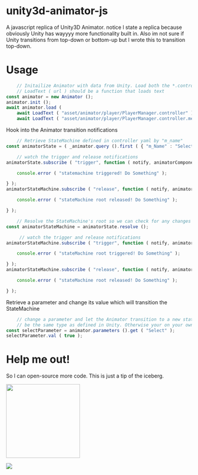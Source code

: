 # unity3d-animator-js
A javascript replica of Unity3D Animator. notice l state a replica because obviously Unity has wayyyy more functionality built in. Also im not sure if Unity transitions from top-down or bottom-up but l wrote this to transition top-down.

# Usage


```js
	// Initailize Animator with data from Unity. Load both the *.controller and *.controller.meta
	// LoadText ( url ) should be a function that loads text
const animator = new Animator ();
animator.init ();
await animator.load ( 
	await LoadText ( "asset/animator/player/PlayerManager.controller" ), 
	await LoadText ( "asset/animator/player/PlayerManager.controller.meta" ) );
```


Hook into the Animator transition notifications


```js
	// Retrieve StateMachine defined in controller yaml by "m_name"
const animatorState = ( _animator.query ().first ( { "m_Name" : "SelectState" } ) );

	// watch the trigger and release notifications
animatorState.subscribe ( "trigger", function ( notify, animatorComponent ) {

	console.error ( "statemachine triggered! Do Something" );

} );
animatorStateMachine.subscribe ( "release", function ( notify, animatorComponent ) {

	console.error ( "stateMachine root released! Do Something" );

} );

	// Resolve the StateMachine's root so we can check for any changes from the top level
const animatorStateMachine = animatorState.resolve ();

	 // watch the trigger and release notifications
animatorStateMachine.subscribe ( "trigger", function ( notify, animatorComponent ) {

	console.error ( "stateMachine root triggered! Do Something" );

} );
animatorStateMachine.subscribe ( "release", function ( notify, animatorComponent ) {

	console.error ( "stateMachine root released! Do Something" );

} );
```


Retrieve a parameter and change its value which will transition the StateMachine 


```js
	// change a parameter and let the Animator transition to a new state, parameter should
	// be the same type as defined in Unity. Otherwise your on your own buddy!
const selectParameter = animator.parameters ().get ( "Select" );
selectParameter.val ( true );

```


# Help me out! 

So l can open-source more code. This is just a tip of the iceberg.

<img src="http://172.105.99.59/image/paypal-qrcode.png" width="200" height="200">
 
<a href="https://www.buymeacoffee.com/symphonee"><img src="https://img.buymeacoffee.com/button-api/?text=Buy me a pizza&emoji=🍕&slug=symphonee&button_colour=5F7FFF&font_colour=ffffff&font_family=Cookie&outline_colour=000000&coffee_colour=FFDD00" /></a>
